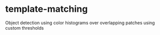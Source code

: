 # template-matching
Object detection using color histograms over overlapping patches using custom thresholds
